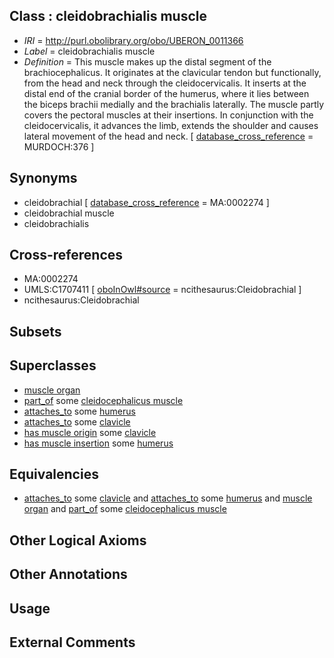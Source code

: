 
## Class : cleidobrachialis muscle

 * *IRI* = http://purl.obolibrary.org/obo/UBERON_0011366
 * *Label* = cleidobrachialis muscle
 * *Definition* = This muscle makes up the distal segment of the brachiocephalicus.  It originates at the clavicular tendon but functionally, from the head and neck through the cleidocervicalis.  It inserts at the distal end of the cranial border of the humerus, where it lies between the biceps brachii medially and the brachialis laterally.  The muscle partly covers the pectoral muscles at their insertions.  In conjunction with the cleidocervicalis, it advances the limb, extends the shoulder and causes lateral movement of the head and neck. [ [database_cross_reference](../../ef/oboInOwl#hasDbXref.md) = MURDOCH:376 ]

## Synonyms

 * cleidobrachial [ [database_cross_reference](../../ef/oboInOwl#hasDbXref.md) = MA:0002274 ]
 * cleidobrachial muscle
 * cleidobrachialis

## Cross-references

 * MA:0002274
 * UMLS:C1707411 [ [oboInOwl#source](../../ce/oboInOwl#source.md) = ncithesaurus:Cleidobrachial ]
 * ncithesaurus:Cleidobrachial

## Subsets


## Superclasses

 * [muscle organ](../../UBERON/30/UBERON_0001630.md)
 * [part_of](../../BFO/50/BFO_0000050.md) some [cleidocephalicus muscle](../../UBERON/64/UBERON_0011364.md)
 * [attaches_to](../../RO/71/RO_0002371.md) some [humerus](../../UBERON/76/UBERON_0000976.md)
 * [attaches_to](../../RO/71/RO_0002371.md) some [clavicle](../../UBERON/05/UBERON_0001105.md)
 * [has muscle origin](../../RO/72/RO_0002372.md) some [clavicle](../../UBERON/05/UBERON_0001105.md)
 * [has muscle insertion](../../RO/73/RO_0002373.md) some [humerus](../../UBERON/76/UBERON_0000976.md)

## Equivalencies

 * [attaches_to](../../RO/71/RO_0002371.md) some [clavicle](../../UBERON/05/UBERON_0001105.md) and [attaches_to](../../RO/71/RO_0002371.md) some [humerus](../../UBERON/76/UBERON_0000976.md) and [muscle organ](../../UBERON/30/UBERON_0001630.md) and [part_of](../../BFO/50/BFO_0000050.md) some [cleidocephalicus muscle](../../UBERON/64/UBERON_0011364.md)

## Other Logical Axioms


## Other Annotations


## Usage


## External Comments

